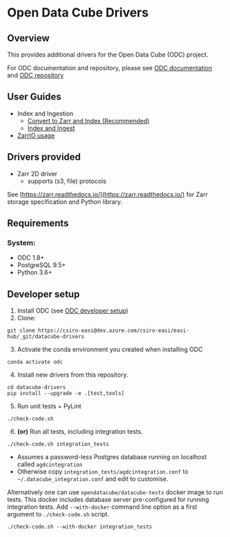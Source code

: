 # Open Data Cube Drivers

## Overview

This provides additional drivers for the Open Data Cube (ODC) project.

For ODC documentation and repository, please see [ODC documentation](http://datacube-core.readthedocs.io/en/latest/) and [ODC repository](https://github.com/opendatacube/datacube-core/)

## User Guides
- Index and Ingestion
  - [Convert to Zarr and Index (Recommended)](/docs/odc_examples.md#convert-to-zarr-and-index-(recommended))
  - [Index and Ingest](/docs/odc_examples.md#index-and-ingest)
- [ZarrIO usage](/docs/zarr_io.md)


## Drivers provided

- Zarr 2D driver
  - supports (s3, file) protocols

See [https://zarr.readthedocs.io/](https://zarr.readthedocs.io/) for Zarr storage specification and Python library.

## Requirements

### System:
- ODC 1.8+
- PostgreSQL 9.5+
- Python 3.6+

## Developer setup

1. Install ODC (see [ODC developer setup](https://github.com/opendatacube/datacube-core#developer-setup))
2. Clone:
```
git clone https://csiro-easi@dev.azure.com/csiro-easi/easi-hub/_git/datacube-drivers
```
3. Activate the conda environment you created when installing ODC
```
conda activate odc
```
4. Install new drivers from this repository.
```
cd datacube-drivers
pip install --upgrade -e .[test,tools]
```
5. Run unit tests + PyLint
```
./check-code.sh
```
6. **(or)** Run all tests, including integration tests.
```
./check-code.sh integration_tests
```
- Assumes a password-less Postgres database running on localhost called `agdcintegration`
- Otherwise copy ``integration_tests/agdcintegration.conf`` to `~/.datacube_integration.conf` and edit to customise.

Alternatively one can use ``opendatacube/datacube-tests`` docker image to run tests.
This docker includes database server pre-configured for running integration tests.
Add ``--with-docker`` command line option as a first argument to ``./check-code.sh`` script.
```
./check-code.sh --with-docker integration_tests
```
